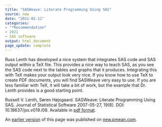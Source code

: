 ```yaml
---
title: "SASWeave: Literate Programming Using SAS"
source: new
date: "2021-01-11"
categories:
- "*Recommendation"
- 2021
- SAS software
output: html_document
page_update: complete
---
```


Russ Lenth has developed a nice system that integrates SAS code and SAS output within a TeX file. This provides a nice way to teach SAS, as you see the SAS code next to the tables and graphs that it produces. Integrating this with TeX makes your output look very nice. If you know how to use TeX to create PDF documents, you will find SASWeave very easy to use. If you are less familiar with TeX, it will take a bit of work, but the example that Dr. Lenth provides is a good starting point.

<!--more-->

Russell V. Lenth, Søren Højsgaard. SASWeave: Literate Programming Using SAS. Journal of Statistical Software 2007-05-27, 19(8). DOI: 10.18637/jss.v019.i08. Available in [pdf format](https://www.jstatsoft.org/index.php/jss/article/downloadSuppFile/v019i08/SASweave.zip).

An [earlier version][sim2] of this page was published on [new.pmean.com][sim1].

[sim1]: http://new.pmean.com
[sim2]: http://new.pmean.com/sasweave/
